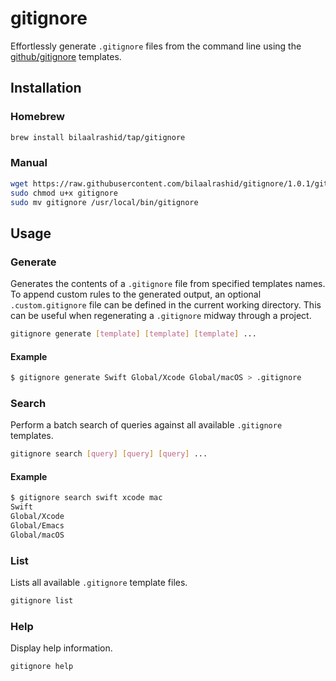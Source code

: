 # gitignore

Effortlessly generate `.gitignore` files from the command line using the [github/gitignore](https://github.com/github/gitignore) templates.

## Installation

### Homebrew

```bash
brew install bilaalrashid/tap/gitignore
```

### Manual

```bash
wget https://raw.githubusercontent.com/bilaalrashid/gitignore/1.0.1/gitignore
sudo chmod u+x gitignore
sudo mv gitignore /usr/local/bin/gitignore
```

## Usage

### Generate

Generates the contents of a `.gitignore` file from specified templates names. To append custom rules to the generated output, an optional `.custom.gitignore` file can be defined in the current working directory. This can be useful when regenerating a `.gitignore` midway through a project. 

```bash
gitignore generate [template] [template] [template] ...
```

#### Example

```bash
$ gitignore generate Swift Global/Xcode Global/macOS > .gitignore
```

### Search

Perform a batch search of queries against all available `.gitignore` templates.

```bash
gitignore search [query] [query] [query] ...
```

#### Example

```bash
$ gitignore search swift xcode mac
Swift
Global/Xcode
Global/Emacs
Global/macOS
```

### List

Lists all available `.gitignore` template files.

```bash
gitignore list
```

### Help

Display help information.

```bash
gitignore help
```
